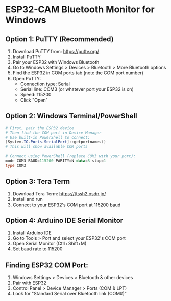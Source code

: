 # ESP32-CAM Bluetooth Monitor for Windows

## Option 1: PuTTY (Recommended)
1. Download PuTTY from: https://putty.org/
2. Install PuTTY
3. Pair your ESP32 with Windows Bluetooth
4. Go to Windows Settings > Devices > Bluetooth > More Bluetooth options
5. Find the ESP32 in COM ports tab (note the COM port number)
6. Open PuTTY:
   - Connection type: Serial
   - Serial line: COM3 (or whatever port your ESP32 is on)
   - Speed: 115200
   - Click "Open"

## Option 2: Windows Terminal/PowerShell
```powershell
# First, pair the ESP32 device
# Then find the COM port in Device Manager
# Use built-in PowerShell to connect:
[System.IO.Ports.SerialPort]::getportnames()
# This will show available COM ports

# Connect using PowerShell (replace COM3 with your port):
mode COM3 BAUD=115200 PARITY=N data=8 stop=1
type COM3
```

## Option 3: Tera Term
1. Download Tera Term: https://ttssh2.osdn.jp/
2. Install and run
3. Connect to your ESP32's COM port at 115200 baud

## Option 4: Arduino IDE Serial Monitor
1. Install Arduino IDE
2. Go to Tools > Port and select your ESP32's COM port
3. Open Serial Monitor (Ctrl+Shift+M)
4. Set baud rate to 115200

## Finding ESP32 COM Port:
1. Windows Settings > Devices > Bluetooth & other devices
2. Pair with ESP32
3. Control Panel > Device Manager > Ports (COM & LPT)
4. Look for "Standard Serial over Bluetooth link (COM#)"

